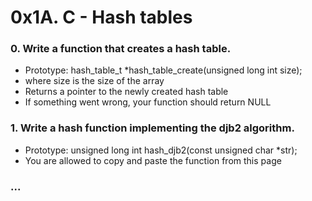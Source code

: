 # 0x1A. C - Hash tables

### 0. Write a function that creates a hash table.
 * Prototype: hash_table_t *hash_table_create(unsigned long int size);
  * where size is the size of the array
 * Returns a pointer to the newly created hash table
 * If something went wrong, your function should return NULL

### 1. Write a hash function implementing the djb2 algorithm.
 * Prototype: unsigned long int hash_djb2(const unsigned char *str);
 * You are allowed to copy and paste the function from this page

### ...
